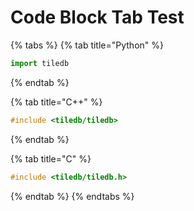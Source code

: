 # Code Block Tab Test

{% tabs %}
{% tab title="Python" %}
```python
import tiledb
```
{% endtab %}

{% tab title="C++" %}
```cpp
#include <tiledb/tiledb>
```
{% endtab %}

{% tab title="C" %}
```c
#include <tiledb/tiledb.h>
```
{% endtab %}
{% endtabs %}

```text

```

